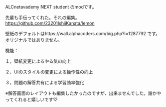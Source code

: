 ALCnetavademy NEXT student のmodです。


先輩も手伝ってくれた。それの編集。https://github.com/23201IshiiKanata/lemon


壁紙のデフォルトはhttps://wall.alphacoders.com/big.php?i=1287792
です。オリジナルではありません。



機能：

１，壁紙変更によるやる気の向上

２、UIのスタイルの変更による操作性の向上

３，問題の解答共有による学習効率強化

※解答画面のレイアウトも編集したかったのですが、出来ませんでした。誰かやってくれると嬉しいです♡
